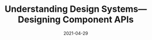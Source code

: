 ---
date: 2021-04-29
permalink: false
publisher: js_plainenglish
tags:
  - design-systems
  - components
  - apis
target_url: https://javascript.plainenglish.io/design-systems-designing-component-apis-25dcf81d26f5
title: Understanding Design Systems—Designing Component APIs
---